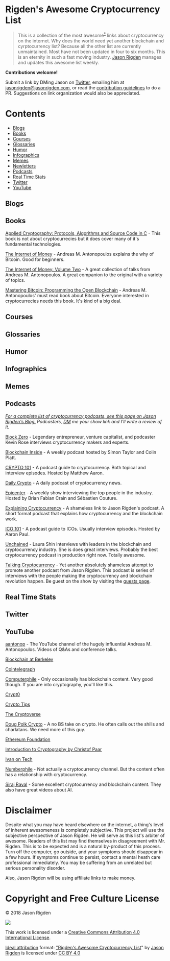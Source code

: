 # Rigden's Awesome Cryptocurrency List 
> This is a collection of the most awesome<sup>[*](#disclaimer)</sup> links about cryptocurrency on the internet. Why does the world need yet another blockchain and cyrptocurrency list? Because all the other list are currently unmaintained. Most have not been updated in four to six months. This is an eternity in such a fast moving industry.  [Jason Rigden](https://twitter.com/mr_rigden) manages and updates this awesome list weekly. 

**Contributions welcome!** 

Submit a link by DMing Jason on [Twitter](https://twitter.com/mr_rigden), emailing him at jasonrigden@jasonrigden.com, or read the [contribution guidelines](contributing.md) to do a PR. Suggestions on link organization would also be appreciated.



# Contents
- [Blogs](#blogs)
- [Books](#books)
- [Courses](#courses)
- [Glossaries](#glossaries)
- [Humor](#humor)
- [Infographics](#infographics)
- [Memes](#memes)
- [Newletters](#newsletters)
- [Podcasts](#podcasts)
- [Real Time Stats](#real-time-stats)
- [Twitter](#twitter)
- [YouTube](#youtube)


## Blogs

## Books

[Applied Cryptography: Protocols, Algorithms and Source Code in C](https://amzn.to/2JugKy9) - This book is not about cryptocurrecies but it does cover many of it's fundamental technologies.

[The Internet of Money](https://amzn.to/2LZ8TXZ) - Andreas M. Antonopoulos  explains the why of Bitcoin. Good for beginners.

[The Internet of Money: Volume Two](https://amzn.to/2kM08E3) - A great collection of talks from Andreas M. Antonopoulos. A great companion to the original with a variety of topics.

[Mastering Bitcoin: Programming the Open Blockchain](https://amzn.to/2LXMryl) - Andreas M. Antonopoulos' must read book about Bitcoin. Everyone interested in cryptocurrecies needs this book. It's kind of a big deal.


## Courses

## Glossaries

## Humor

## Infographics

## Memes

## Podcasts
*[For a complete list of cryptocurrency podcasts, see this page on Jason Rigden's Blog.](https://jasonrigden.com/posts/list_of_cryptocurrency_podcasts/)
Podcasters, [DM](https://twitter.com/mr_rigden) me your show link and I'll write a review of it.*

[Block Zero](http://www.blockzero.show/) - Legendary entrepreneur, venture capitalist, and podcaster Kevin Rose interviews cryptocurrency makers and experts.

[Blockchain Inside](http://bi.11fs.com/) - A weekly podcast hosted by Simon Taylor and Colin Platt.

[CRYPTO 101](https://crypto101podcast.com) - A podcast guide to cryptocurrency. Both topical and interview episodes. Hosted by Matthew Aaron.

[Daily Crypto](https://dailycrypto.io/) - A daily podcast of cryptocurrency news.

[Epicenter](https://epicenter.tv/) -  A weekly show interviewing the top people in the industry. Hosted by Brian Fabian Crain and Sébastien Couture.

[Explaining Cryptocurrency](https://jasonrigden.com/categories/explaining-cryptocurrency/) - A shameless link to Jason Rigden's podcast. A short format podcast that explains how cryptocurrency and the blockchain work.

[ICO 101](http://ico101podcast.com/) - A podcast guide to ICOs. Usually interview episodes. Hosted by Aaron Paul.

[Unchained](http://unchainedpodcast.co/) - Laura Shin interviews with leaders in the blockchain and cryptocurrency industry. She is does great interviews. Probably the best cryptocurrency podcast in production right now. Totally awesome.

[Talking Cryptocurrency](https://jasonrigden.com/categories/talking-cryptocurrency/) - Yet another absolutely shameless attempt to promote another podcast from Jason Rigden. This podcast is series of interviews with the people making the cryptocurrency and blockchain revolution happen. Be guest on the show by visiting the [guests page](https://jasonrigden.com/guests).

## Real Time Stats

## Twitter

## YouTube

[aantonop](https://www.youtube.com/user/aantonop) - The YouTube channel of the hugely influential Andreas M. Antonopoulos. Videos of Q&As and conference talks.

[Blockchain at Berkeley](https://www.youtube.com/channel/UC5sgoRfoSp3jeX4DEqKLwKg) 

[Cointelegraph](https://www.youtube.com/user/cointelegraph/)

[Computerphile](https://www.youtube.com/user/Computerphile) - Only occasionally has blockchain content. Very good though. If you are into cryptography, you'll like this.

[Crypt0](https://www.youtube.com/channel/UCdUSSt-IEUg2eq46rD7lu_g) 

[Crypto Tips](https://www.youtube.com/channel/UCavTvSwEoRABvnPtLg0e6LQ)

[The Cryptoverse](https://www.youtube.com/channel/UCLnQ34ZBSjy2JQjeRudFEDw/)

[Doug Polk Crypto](https://www.youtube.com/channel/UC4sS8q8E5ayyghbhiPon4uw) - A no BS take on crypto. He often calls out the shills and charlatans. We need more of this guy.

[Ethereum Foundation](https://www.youtube.com/channel/UCNOfzGXD_C9YMYmnefmPH0g/videos) 

[Introduction to Cryptography by Christof Paar](https://www.youtube.com/channel/UC1usFRN4LCMcfIV7UjHNuQg)

[Ivan on Tech](https://www.youtube.com/channel/UCrYmtJBtLdtm2ov84ulV-yg)

[Numberphile](https://www.youtube.com/user/numberphile) - Not actually a cryptocurrency channel. But the content often has a relationship with cryptocurrency.

[Siraj Raval](https://www.youtube.com/channel/UCWN3xxRkmTPmbKwht9FuE5A) - Some excellent cryptocurrency and blockchain content. They also have great videos about AI.

# Disclaimer

Despite what you may have heard elsewhere on the internet, a thing's level of inherent awesomeness is completely subjective. This project will use the subjective perspective of Jason Rigden. He will serve as this list's arbiter of awesome. Readers of this list may find themselves in disagreement with Mr. Rigden. This is to be expected and is a natural by-product of this process. Turn off the computer, go outside, and your symptoms should disappear in a few hours. If symptoms continue to persist, contact a mental heath care professional immediately. You may be suffering from an unrelated but serious personality disorder.

Also, Jason Rigden will be using affiliate links to make money. 

# Copyright and Free Culture License
© 2018 Jason Rigden

![](https://i.creativecommons.org/l/by/4.0/88x31.png) 

This work is licensed under a [Creative Commons Attribution 4.0 International License](http://creativecommons.org/licenses/by/4.0/).

[Ideal attribution](https://creativecommons.org/use-remix/get-permission/) format: ["Rigden's Awesome Cryptocurrency List](https://github.com/jrigden/awesome-list-cryptocurrency)" by [Jason Rigden](https://jasonrigden.com/) is licensed under [CC BY 4.0](https://creativecommons.org/licenses/by/4.0/)



